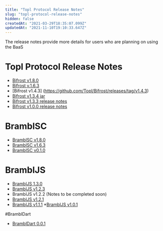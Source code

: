 ```yaml
---
title: "Topl Protocol Release Notes"
slug: "topl-protocol-release-notes"
hidden: false
createdAt: "2021-03-29T18:35:07.099Z"
updatedAt: "2021-11-10T19:10:33.647Z"
---
```

The release notes provide more details for users who are planning on using the BaaS

# Topl Protocol Release Notes
* [Bifrost v1.8.0](https://github.com/Topl/Bifrost/releases/tag/v1.8.0)
* [Bifrost v.1.6.3](https://github.com/Topl/Bifrost/releases/tag/v1.6.3)
* [Bifrost v1.4.3] (https://github.com/Topl/Bifrost/releases/tag/v1.4.3)
* [Bifrost v1.3.4 jar](https://repo.topl.network/bifrost-1.3.4.jar)
* [Bifrost v1.3.3 release notes](https://github.com/Topl/Bifrost/releases/tag/v1.3.3)
* [Bifrost v1.0.0 release notes](https://github.com/Topl/Bifrost/releases/tag/v1.0.0)

# BramblSC
* [BramblSC v1.8.0](https://github.com/Topl/Bifrost/releases/tag/v1.8.0)
* [BramblSC v1.6.3](https://github.com/Topl/Bifrost/releases/tag/v1.6.3)
* [BramblSC v0.1.0](https://github.com/Topl/BramblSc)

# BramblJS
* [BramblJS 1.3.0](https://github.com/Topl/BramblJS/releases/tag/1.3.0)
* [BramblJS v1.2.3](https://www.npmjs.com/package/brambljs)
* BramblJS v1.2.2 (Notes to be completed soon)
* [BramblJS v1.2.1](https://github.com/Topl/BramblJS/releases/tag/v1.2.1)
* [BramblJS v1.1.1](https://github.com/Topl/BramblJS/releases/tag/v1.1.1)
*[BramblJS v1.0.1](https://github.com/Topl/BramblJS/releases/tag/v1.0.1)

#BramblDart 
* [BramblDart 0.0.1](https://github.com/Topl/BramblDart/releases/tag/v0.0.1)